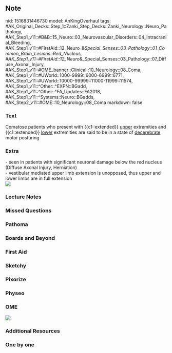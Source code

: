 ## Note
nid: 1516831446730
model: AnKingOverhaul
tags: #AK_Original_Decks::Step_1::Zanki_Step_Decks::Zanki_Neurology::Neuro_Pathology, #AK_Step1_v11::#B&B::15_Neuro::03_Neurovascular_Disorders::04_Intracranial_Bleeding, #AK_Step1_v11::#FirstAid::12_Neuro_&_Special_Senses::03_Pathology::01_Common_Brain_Lesions::Red_Nucleus, #AK_Step1_v11::#FirstAid::12_Neuro_&_Special_Senses::03_Pathology::07_Diffuse_Axonal_Injury, #AK_Step1_v11::#OME_banner::Clinical::10_Neurology::08_Coma, #AK_Step1_v11::#UWorld::1000-9999::6000-6999::6771, #AK_Step1_v11::#UWorld::10000-99999::11000-11999::11574, #AK_Step1_v11::^Other::^EXPN::BGadd, #AK_Step1_v11::^Other::^FA_Updates::FA2018, #AK_Step1_v11::^Systems::Neuro::BGadds, #AK_Step2_v11::#OME::10_Neurology::08_Coma
markdown: false

### Text
Comatose patients who present with {{c1::extended}} <u>upper</u>
extremities and {{c1::extended}} <u>lower</u> extremities are said
to be in a state of <u>decerebrate</u> motor posturing

### Extra
<div>
  - seen in patients with significant neuronal damage below the red
  nucleus (Diffuse Axonal Injury, Herniation)
</div>
<div>
  - vestibular mediated upper limb extension is unopposed, thus
  upper and lower limbs are in full extension
</div>
<div><img src="paste-238327735255041.jpg"></div>

### Lecture Notes


### Missed Questions


### Pathoma


### Boards and Beyond


### First Aid


### Sketchy


### Pixorize


### Physeo


### OME
<div class="ome-widget">
  <a href=
  "https://onlinemeded.org/spa/neurology/coma/acquire?ref=anki"><img src="_OME_AnkiFlashcards_Lesson_6.png"></a>
</div>

### Additional Resources


### One by one


